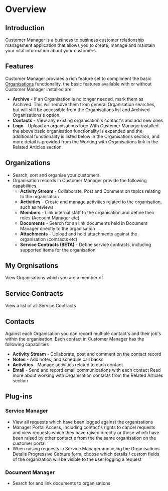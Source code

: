 # Overview

## Introduction

Customer Manager is a business to business customer relationship management application that allows you to create, manage and maintain your vital information about your customers.

## Features

Customer Manager provides a rich feature set to compliment the basic [Organisations](data-imports-guide/customer-manager/organizations) functionality. the basic features available with or without Customer Manager installed are:

- **Archive** - If an Organisation is no longer needed, mark them as Archived. This will remove them from general Organisation searches, but will still be accessible from the Organisations list and Archived Organisations's option.
- **Contacts** - View any existing organisation's contact's and add new ones
- **Logo** - Upload an organisations logo
With Customer Manager installed the above basic organisation functionality is expanded and the additional functionality is listed below in the Organisations section, and more detail is provided from the Working with Organisations link in the Related Articles section.

## Organizations

- Search, sort and organise your customers.
- Organisation records in Customer Manager provide the following capabilities.
    - **Activity Stream** - Collaborate, Post and Comment on topics relating to the organisation
    - **Activities** - Create and manage activities related to the organisation, such as reviews
    - **Members** - Link internal staff to the organisation and define their roles (Account Manager etc)
    - **Documents** - Search for an link documents held in Document Manager directly to the organisation
    - **Attachments** - Upload and hold attachments against the organisation (contracts etc)
    - **Service Contracts (BETA)** - Define service contracts, including supported items for the organisation

## My Orgnisations

View Organisations which you are a member of.

## Service Contracts

View a list of all Service Contracts

## Contacts

Against each Organisation you can record multiple contact's and their job's within the organisation. Each contact in Customer Manager has the following capabilities

- **Activity Stream** - Collaborate, post and comment on the contact record
- **Notes** - Add notes, and schedule call backs
- **Activities** - Manage activities related to each contact
- **Email** - Send and record email communications with each contact
Read more about working with Organisation contacts from the Related Articles section

## Plug-ins
### Service Manager
- View all requests which have been logged against the organisations
- Manager Portal Access, including contact's rights to cancel requests and view requests which they have raised directly or those which have been raised by other contact's from the the same organisation on the customer portal
- When raising requests in Service Manager and using the Organisations Details Progressive Capture form, choose which details / custom fields of the organization will be visible to the user logging a request

### Document Manager
- Search for and link documents to organisations